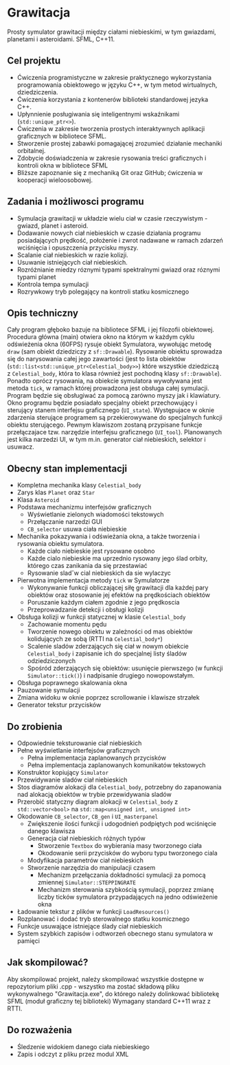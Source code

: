 # Grawitacja
Prosty symulator grawitacji między ciałami niebieskimi, w tym gwiazdami, planetami i asteroidami.
SFML, C++11.
## Cel projektu
* Ćwiczenia programistyczne w zakresie praktycznego wykorzystania programowania obiektowego w języku C++, w tym metod wirtualnych, dziedziczenia.
* Ćwiczenia korzystania z kontenerów biblioteki standardowej jezyka C++.
* Upłynnienie posługiwania się inteligentnymi wskaźnikami (`std::unique_ptr<>`).
* Ćwiczenia w zakresie tworzenia prostych interaktywnych aplikacji graficznych w bibliotece SFML.
* Stworzenie prostej zabawki pomagającej zrozumieć działanie mechaniki orbitalnej.
* Zdobycie doświadczenia w zakresie rysowania treści graficznych i kontroli okna w bibliotece SFML
* Bliższe zapoznanie się z mechaniką Git oraz GitHub; ćwiczenia w kooperacji wieloosobowej.
## Zadania i możliwosci programu
* Symulacja grawitacji w układzie wielu ciał w czasie rzeczywistym - gwiazd, planet i asteroid.
* Dodawanie nowych ciał niebieskich w czasie działania programu posiadających prędkość, położenie i zwrot nadawane w ramach zdarzeń wciśnięcia i opuszczenia przycisku myszy.
* Scalanie ciał niebieskich w razie kolizji.
* Usuwanie istniejących ciał niebieskich.
* Rozróżnianie miedzy róznymi typami spektralnymi gwiazd oraz róznymi typami planet
* Kontrola tempa symulacji
* Rozrywkowy tryb polegający na kontroli statku kosmicznego
## Opis techniczny
Cały program głęboko bazuje na bibliotece SFML i jej filozofii obiektowej.
Procedura główna (main) otwiera okno na którym w każdym cyklu odświeżenia okna (60FPS) rysuje obiekt Symulatora, wywołując metodę `draw` (sam obiekt dziedziczy z `sf::Drawable`). Rysowanie obiektu sprowadza się do narysowania całej jego zawartości (jest to lista obiektów (`std::list<std::unique_ptr<Celestial_body>>`) które wszystkie dziedziczą z `Celestial_body`, która to klasa również jest pochodną klasy `sf::Drawable`). Ponadto oprócz rysowania, na obiekcie symulatora wywoływana jest metoda `tick`, w ramach której prowadzona jest obsługa całej symulacji.
Program będzie się obsługiwać za pomocą zarówno myszy jak i klawiatury. Okno programu będzie posiadało specjalny obiekt przechowujący i sterujący stanem interfejsu graficznego (`UI_state`). Występujace w oknie zdarzenia sterujące programem są przekierowywane do specjalnych funkcji obiektu sterującego. Pewnym klawiszom zostaną przypisane funkcje przełączajace tzw. narzędzie interfejsu graficznego (`UI_tool`). Planowanych jest kilka narzedzi UI, w tym m.in. generator ciał niebieskich, selektor i usuwacz.
## Obecny stan implementacji
* Kompletna mechanika klasy `Celestial_body`
* Zarys klas `Planet` oraz `Star`
* Klasa `Asteroid`
* Podstawa mechanizmu interfejsów graficznych
	* Wyświetlanie zielonych wiadomości tekstowych
	* Przełączanie narzedzi GUI
	* `CB_selector` usuwa ciała niebieskie
* Mechanika pokazywania i odświeżania okna, a także tworzenia i rysowania obiektu symulatora.
	* Każde ciało niebieskie jest rysowane osobno
	* Każde cialo niebieskie ma uprzednio rysowany jego ślad orbity, którego czas zanikania da się przestawiać
	* Rysowanie slad˘w cial niebieskich da sie wylaczyc
* Pierwotna implementacja metody `tick` w Symulatorze
	* Wykonywanie funkcji obliczającej siłę grawitacji dla każdej pary obiektów oraz stosowanie jej efektów na prędkościach obiektów
	* Poruszanie każdym ciałem zgodnie z jego prędkoscia
	* Przeprowadzanie detekcji i obsługi kolizji
* Obsługa kolizji w funkcji statycznej w klasie `Celestial_body`
	* Zachowanie momentu pędu
	* Tworzenie nowego obiektu w zależności od mas obiektów kolidujących ze sobą (RTTI na `Celestial_body*`)
	* Scalenie sladów zderzających się ciał w nowym obiekcie `Celestial_body` i zapisanie ich do specjalnej listy śladów odziedziczonych
	* Spośród zderzających się obiektów: usunięcie pierwszego (w funkcji `Simulator::tick()`) i nadpisanie drugiego nowopowstałym.
* Obsługa poprawnego skalowania okna
* Pauzowanie symulacji
* Zmiana widoku w oknie poprzez scrollowanie i klawisze strzałek
* Generator tekstur przycisków
## Do zrobienia
* Odpowiednie teksturowanie ciał niebieskich
* Pełne wyświetlanie interfejsów graficznych
	* Pełna implementacja zaplanowanych przycisków
	* Pełna implementacja zaplanowanych komunikatów tekstowych
* Konstruktor kopiujący `Simulator`
* Przewidywanie sladów ciał niebieskich
* Stos diagramów alokacji dla `Celestial_body`, potrzebny do zapanowania nad alokacją obiektów w trybie przewidywania sladów
* Przerobić statyczny diagram alokacji w `Celestial_body` z `std::vector<bool>` na `std::map<unsigned int, unsigned int>`
* Okodowanie `CB_selector`, `CB_gen` i `UI_masterpanel`
	* Zwiększenie ilości funkcji i udogodnień podpiętych pod wciśnięcie danego klawisza
	* Generacja ciał niebieskich różnych typów
		* Stworzenie `Textbox` do wybierania masy tworzonego ciała
		* Okodowanie serii przycisków do wyboru typu tworzonego ciala
	* Modyfikacja parametrów ciał niebieskich
	* Stworzenie narzędzia do manipulacji czasem
		* Mechanizm przełączania dokładności symulacji za pomocą zmiennej `Simulator::STEPPINGRATE`
		* Mechanizm sterowania szybkością symulacji, poprzez zmianę liczby ticków symulatora przypadających na jedno odświeżenie okna
* Ładowanie tekstur z plików w funkcji `LoadResources()`
* Rozplanować i dodać tryb sterowalnego statku kosmicznego 
* Funkcje usuwające istniejące ślady ciał niebieskich
* System szybkich zapisów i odtworzeń obecnego stanu symulatora w pamięci
## Jak skompilować?
Aby skompilować projekt, należy skompilować wszystkie dostępne w repozytorium pliki .cpp - wszystko ma zostać składową pliku wykonywalnego "Grawitacja.exe", do którego należy dolinkować bibliotekę SFML (moduł graficzny tej biblioteki)
Wymagany standard C++11 wraz z RTTI.
## Do rozważenia
* Śledzenie widokiem danego ciała niebieskiego
* Zapis i odczyt z pliku przez modul XML
